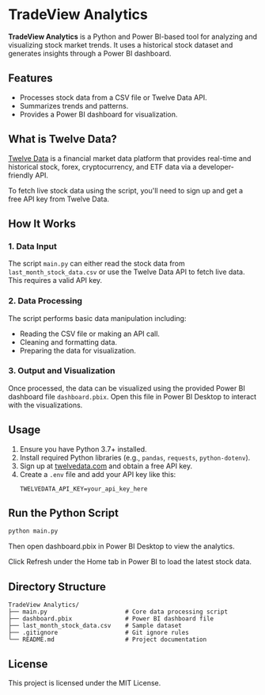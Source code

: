 # TradeView Analytics

**TradeView Analytics** is a Python and Power BI-based tool for analyzing and visualizing stock market trends. 
It uses a historical stock dataset and generates insights through a Power BI dashboard.

## Features

- Processes stock data from a CSV file or Twelve Data API.
- Summarizes trends and patterns.
- Provides a Power BI dashboard for visualization.

## What is Twelve Data?

[Twelve Data](https://twelvedata.com/) is a financial market data platform that provides real-time and historical stock, forex, cryptocurrency, and ETF data via a developer-friendly API.

To fetch live stock data using the script, you'll need to sign up and get a free API key from Twelve Data.

## How It Works

### 1. Data Input

The script `main.py` can either read the stock data from `last_month_stock_data.csv` or use the Twelve Data API to fetch live data. This requires a valid API key.

### 2. Data Processing

The script performs basic data manipulation including:

- Reading the CSV file or making an API call.
- Cleaning and formatting data.
- Preparing the data for visualization.

### 3. Output and Visualization

Once processed, the data can be visualized using the provided Power BI dashboard file `dashboard.pbix`. 
Open this file in Power BI Desktop to interact with the visualizations.

## Usage

1. Ensure you have Python 3.7+ installed.
2. Install required Python libraries (e.g., `pandas`, `requests`, `python-dotenv`).
3. Sign up at [twelvedata.com](https://twelvedata.com/) and obtain a free API key.
4. Create a `.env` file and add your API key like this:
   ```env
   TWELVEDATA_API_KEY=your_api_key_here
   
## Run the Python Script

```bash
python main.py
```
Then open dashboard.pbix in Power BI Desktop to view the analytics.

Click Refresh under the Home tab in Power BI to load the latest stock data.

## Directory Structure
```
TradeView Analytics/
├── main.py                      # Core data processing script
├── dashboard.pbix               # Power BI dashboard file
├── last_month_stock_data.csv    # Sample dataset
├── .gitignore                   # Git ignore rules
└── README.md                    # Project documentation
```
## License
This project is licensed under the MIT License.
